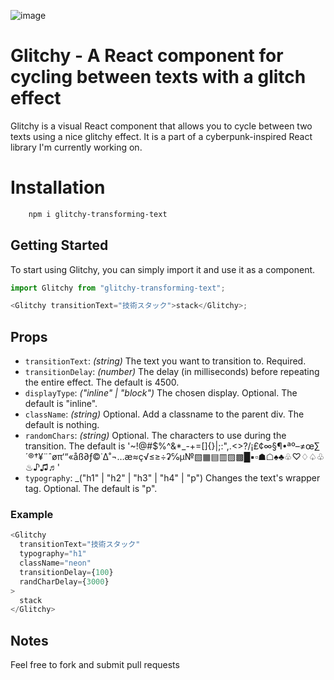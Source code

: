 ![image](https://github.com/Reanukeaves/glitchy-transforming-text/blob/main/util/glitchyText.gif)

# Glitchy - A React component for cycling between texts with a glitch effect

Glitchy is a visual React component that allows you to cycle between two texts using a nice glitchy effect. It is a part of a cyberpunk-inspired React library I'm currently working on.

# Installation

```bash
    npm i glitchy-transforming-text
```

## Getting Started

To start using Glitchy, you can simply import it and use it as a component.

```js
import Glitchy from "glitchy-transforming-text";

<Glitchy transitionText="技術スタック">stack</Glitchy>;
```

## Props

- `transitionText`: _(string)_ The text you want to transition to. Required.
- `transitionDelay`: _(number)_ The delay (in milliseconds) before repeating the entire effect. The default is 4500.
- `displayType`: _("inline" | "block")_ The chosen display. Optional. The default is "inline".
- `className`: _(string)_ Optional. Add a classname to the parent div. The default is nothing.
- `randomChars`: _(string)_ Optional. The characters to use during the transition. The default is '~!@#$%^&\*\_-+=[]{}|;:",.<>?/¡£¢∞§¶•ªº–≠œ∑´®†¥¨ˆøπ‘“«åß∂ƒ©˙∆˚¬…æ≈ç√≤≥÷ʡ℅µ№▧▦▤▥▨▩█▪▫☗☖♠♣♧♡♢♤♧♨♪♫♬'
- `typography`: \_("h1" | "h2" | "h3" | "h4" | "p") Changes the text's wrapper tag. Optional. The default is "p".

### Example

```js
<Glitchy
  transitionText="技術スタック"
  typography="h1"
  className="neon"
  transitionDelay={100}
  randCharDelay={3000}
>
  stack
</Glitchy>
```

## Notes

Feel free to fork and submit pull requests
